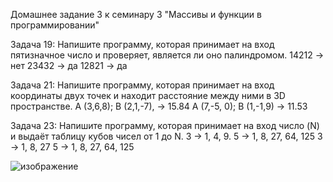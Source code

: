 Домашнее задание 3 к семинару 3 "Массивы и функции в программировании"


Задача 19: Напишите программу, которая принимает на
вход пятизначное число и проверяет, является ли оно
палиндромом.
14212 -> нет
23432 -> да
12821 -> да


Задача 21: Напишите программу, которая принимает на
вход координаты двух точек и находит расстояние между
ними в 3D пространстве.
A (3,6,8); B (2,1,-7), -> 15.84
A (7,-5, 0); B (1,-1,9) -> 11.53


Задача 23: Напишите программу, которая принимает на
вход число (N) и выдаёт таблицу кубов чисел от 1 до N.
3 -> 1, 4, 9.
5 -> 1, 8, 27, 64, 125
3 -> 1, 8, 27
5 -> 1, 8, 27, 64, 125




![изображение](https://user-images.githubusercontent.com/103875177/173855983-531e4a65-34db-4c48-a38e-c5740e0cb99a.png)
